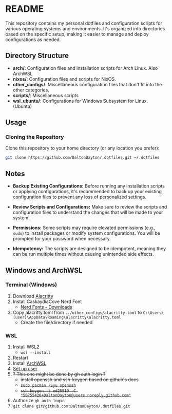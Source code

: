 # README

This repository contains my personal dotfiles and configuration scripts for various operating systems and environments. It's organized into directories based on the specific setup, making it easier to manage and deploy configurations as needed.

## Directory Structure

- **arch/**: Configuration files and installation scripts for Arch Linux. Also ArchWSL
- **nixos/**: Configuration files and scripts for NixOS.
- **other_configs/**: Miscellaneous configuration files that don't fit into the other categories.
- **scripts/**: Miscellaneous scripts
- **wsl_ubuntu/**: Configurations for Windows Subsystem for Linux. (Ubuntu)

## Usage

### Cloning the Repository

Clone this repository to your home directory (or any location you prefer):

```bash
git clone https://github.com/DaltonDayton/.dotfiles.git ~/.dotfiles
```

## Notes

- **Backup Existing Configurations:** Before running any installation scripts or applying configurations, it's recommended to back up your existing configuration files to prevent any loss of personalized settings.

- **Review Scripts and Configurations:** Make sure to review the scripts and configuration files to understand the changes that will be made to your system.

- **Permissions:** Some scripts may require elevated permissions (e.g., `sudo`) to install packages or modify system configurations. You will be prompted for your password when necessary.

- **Idempotency:** The scripts are designed to be idempotent, meaning they can be run multiple times without causing unintended side effects.

## Windows and ArchWSL

### Terminal (Windows)

1. Download [Alacritty](https://alacritty.org/)
1. Install CaskaydiaCove Nerd Font
   - [Nerd Fonts - Downloads](https://www.nerdfonts.com/font-downloads)
1. Copy alacritty.toml from `../other_configs/alacritty.toml` to `C:\Users\[user]\AppData\Roaming\alacritty\alacritty.toml`
   - Create the file/directory if needed

### WSL

1. Install WSL2
   - `wsl --install`
2. Restart
3. Install [ArchWSL](https://github.com/yuk7/ArchWSL)
4. [Set up user](https://wsldl-pg.github.io/ArchW-docs/How-to-Setup/#set-up-the-default-user)
5. ~~? This one might be done by gh auth login ?~~
   - ~~install openssh and ssh-keygen based on github's docs~~
   - ~~`sudo pacman -Syu openssh`~~
   - ~~`ssh-keygen -t ed25519 -C "50755420+DaltonDayton@users.noreply.github.com"`~~
6. Authorize `gh auth login`
7. `git clone git@github.com:DaltonDayton/.dotfiles.git`
